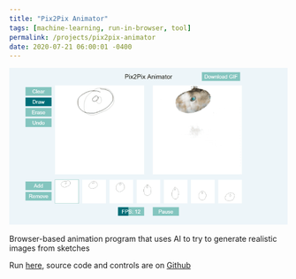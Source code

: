 ```yaml
---
title: "Pix2Pix Animator"
tags: [machine-learning, run-in-browser, tool]
permalink: /projects/pix2pix-animator
date: 2020-07-21 06:00:01 -0400
---
```


<a href="https://parameterized.github.io/pix2pix-animator" target="_blank">![](/img/projects/pix2pix-animator.gif)</a>

Browser-based animation program that uses AI to try to generate realistic images from sketches

Run [here](https://parameterized.github.io/pix2pix-animator), source code and controls are on [Github](https://github.com/parameterized/pix2pix-animator)